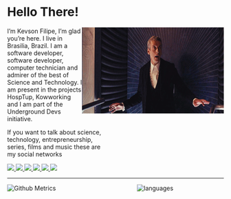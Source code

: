 # Hello There!
<div>
<img align='right' src='./doctor_dance.gif' width="330" height="200">
<p style="padding-right: 270px;">
  I’m Kevson Filipe, I’m glad you’re here. I live in Brasilia, Brazil. I am a software developer, software developer, computer technician and admirer of the best of Science and Technology. I am present in the projects HospTup, Kowworking and I am part of the Underground Devs initiative.
</p>

<p style="padding-right: 270px;">
  If you want to talk about science, technology, entrepreneurship, series, films and music these are my social networks
</p>
<div>
<p style="padding-right: 270px;">
  <a href="https://twitter.com/KFI1196" target="_blank">
    <img src="https://img.shields.io/twitter/follow/KFI1196?color=%2300acee&logo=twitter&logoColor=%23FFF&style=for-the-badge">
  </a>
  <a href="https://github.com/KevsonDoc" target="_blank">
    <img src="https://img.shields.io/github/followers/KevsonDoc?color=%23000&label=KevsonDoc&logo=github&logoColor=%23000&style=for-the-badge">
  </a>
  <a href="https://www.linkedin.com/in/kevson-filipe" target="_blank">
    <img src="https://img.shields.io/badge/linkedin-%230077B5.svg?&style=for-the-badge&logo=linkedin&logoColor=white" />
  </a>
  <a href="https://medium.com/@kevsonfilipesantos" target="_blank">
    <img src="https://img.shields.io/badge/medium-%2312100E.svg?&style=for-the-badge&logo=medium&logoColor=white" />
  </a>
  <a href="mailto:kevsonfilipesantos@gmail.com" target="_blank">
    <img src="https://img.shields.io/badge/-kevsonfilipesantos@gmail.com-c14438?&style=for-the-badge&logo=Gmail&logoColor=white&link=mailto:kevsonfilipesantos@gmail.com">
  </a>
  <a href="https://www.instagram.com/kevsonfilipe/" target="_blank">
    <img src="https://img.shields.io/badge/-kevsonfilipe-c14438?&style=for-the-badge&logo=instagram&logoColor=white">
  </a>
</p>

- - -

<p style="display: flex; flex-direction: row;">
  <img width="500" src="https://metrics.lecoq.io/KevsonDoc" alt="Github Metrics">
  <img width="500" style="padding-left: 100px;" alt="languages" src="https://github-readme-stats.vercel.app/api/top-langs/?username=KevsonDoc&layout=compact&theme=tokyonight&langs_count=10&bg_color=151515">
</p>
